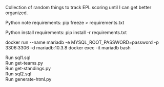 Collection of random things to track EPL scoring until I can get better organized.

Python note requirements:
pip freeze > requirements.txt

Python install requirements:
pip install -r requirements.txt

docker run --name mariadb -e MYSQL_ROOT_PASSWORD=password -p 3306:3306 -d mariadb:10.3.8
docker exec -it mariadb bash

Run sql1.sql  
Run get-teams.py  
Run get-standings.py  
Run sql2.sql  
Run generate-html.py  